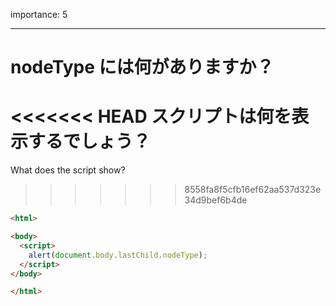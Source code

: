 importance: 5

---

# nodeType には何がありますか？

<<<<<<< HEAD
スクリプトは何を表示するでしょう？
=======
What does the script show?
>>>>>>> 8558fa8f5cfb16ef62aa537d323e34d9bef6b4de

```html
<html>

<body>
  <script>
    alert(document.body.lastChild.nodeType);
  </script>
</body>

</html>
```
